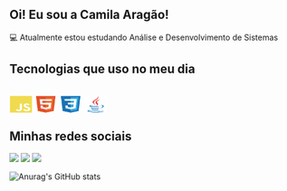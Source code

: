 ## Oi! Eu sou a Camila Aragão!
💻 Atualmente estou estudando Análise e Desenvolvimento de Sistemas


## Tecnologias que uso no meu dia
<div style="display: inline_block"><br>
  <img align="center" alt="camilaaragao-Js" height="30" width="40" src="https://raw.githubusercontent.com/devicons/devicon/master/icons/javascript/javascript-plain.svg">
  <img align="center" alt="camilaaragao-HTML" height="30" width="40" src="https://raw.githubusercontent.com/devicons/devicon/master/icons/html5/html5-original.svg">
  <img align="center" alt="camilaaragao-CSS" height="30" width="40" src="https://raw.githubusercontent.com/devicons/devicon/master/icons/css3/css3-original.svg">
  <img align="center" alt="camilaaragao-JAVA" height="30" width="40" src="https://raw.githubusercontent.com/devicons/devicon/master/icons/java/java-original.svg">

</div>

  
  ##
## Minhas redes sociais
<div> 
    <a href="https://www.instagram.com/cah_reis.s/" target="_blank"><img src="https://img.shields.io/badge/-Instagram-%23E4405F?style=for-the-badge&logo=instagram&logoColor=white" target="_blank"></a>
  <a href = "mailto: camilaaragao12@hotmail.com"><img src="https://img.shields.io/badge/-Gmail-%23333?style=for-the-badge&logo=gmail&logoColor=white" target="_blank"></a>
  <a href="https://www.linkedin.com/in/camila-arag%C3%A3o-5a39341bb/" target="_blank"><img src="https://img.shields.io/badge/-LinkedIn-%230077B5?style=for-the-badge&logo=linkedin&logoColor=white" target="_blank"></a> 
  
</div>

 ![Anurag's GitHub stats](https://github-readme-stats.vercel.app/api?username=camilaaragao&show_icons=true&theme=cobalt)

